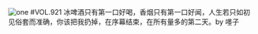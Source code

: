 ![one](http://image.wufazhuce.com/Fkd-qyPJkwPg92Ada_lUfBk1JDRb)
#VOL.921
冰啤酒只有第一口好喝，香烟只有第一口好闻，人生若只如初见俗套而准确，你该把我扔掉，在序幕结束，在所有量多的第二天。by 嚜子
